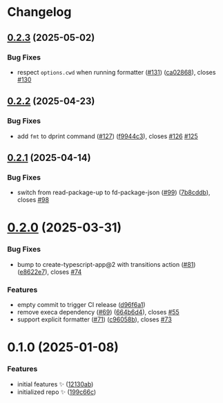 # Changelog

## [0.2.3](https://github.com/JoshuaKGoldberg/formatly/compare/0.2.2...0.2.3) (2025-05-02)

### Bug Fixes

- respect `options.cwd` when running formatter ([#131](https://github.com/JoshuaKGoldberg/formatly/issues/131)) ([ca02868](https://github.com/JoshuaKGoldberg/formatly/commit/ca0286817eadc10c689d7848160fbc7940bb58fb)), closes [#130](https://github.com/JoshuaKGoldberg/formatly/issues/130)

## [0.2.2](https://github.com/JoshuaKGoldberg/formatly/compare/0.2.1...0.2.2) (2025-04-23)

### Bug Fixes

- add `fmt` to dprint command ([#127](https://github.com/JoshuaKGoldberg/formatly/issues/127)) ([f9944c3](https://github.com/JoshuaKGoldberg/formatly/commit/f9944c38c62b1669f865de225b434df4d2a61238)), closes [#126](https://github.com/JoshuaKGoldberg/formatly/issues/126) [#125](https://github.com/JoshuaKGoldberg/formatly/issues/125)

## [0.2.1](https://github.com/JoshuaKGoldberg/formatly/compare/0.2.0...0.2.1) (2025-04-14)

### Bug Fixes

- switch from read-package-up to fd-package-json ([#99](https://github.com/JoshuaKGoldberg/formatly/issues/99)) ([7b8cddb](https://github.com/JoshuaKGoldberg/formatly/commit/7b8cddbadc78b9fb1c6c0b353bac6679f95c1b98)), closes [#98](https://github.com/JoshuaKGoldberg/formatly/issues/98)

# [0.2.0](https://github.com/JoshuaKGoldberg/formatly/compare/0.1.0...0.2.0) (2025-03-31)

### Bug Fixes

- bump to create-typescript-app@2 with transitions action ([#81](https://github.com/JoshuaKGoldberg/formatly/issues/81)) ([e8622e7](https://github.com/JoshuaKGoldberg/formatly/commit/e8622e711cb2033ad653838693721671b99743b6)), closes [#74](https://github.com/JoshuaKGoldberg/formatly/issues/74)

### Features

- empty commit to trigger CI release ([d96f6a1](https://github.com/JoshuaKGoldberg/formatly/commit/d96f6a1e8b1e3150da5a73ae8c590bd84de27c4e))
- remove execa dependency ([#69](https://github.com/JoshuaKGoldberg/formatly/issues/69)) ([664b6d4](https://github.com/JoshuaKGoldberg/formatly/commit/664b6d499031769f0abf6f93d3a5fdd564f8c379)), closes [#55](https://github.com/JoshuaKGoldberg/formatly/issues/55)
- support explicit formatter ([#71](https://github.com/JoshuaKGoldberg/formatly/issues/71)) ([c96058b](https://github.com/JoshuaKGoldberg/formatly/commit/c96058bff91e47e39e851451f23905c2d116d20d)), closes [#73](https://github.com/JoshuaKGoldberg/formatly/issues/73)

# 0.1.0 (2025-01-08)

### Features

- initial features ✨ ([12130ab](https://github.com/JoshuaKGoldberg/formatly/commit/12130ab62d1198acfbd8360aa5babe94e2c413d0))
- initialized repo ✨ ([199c66c](https://github.com/JoshuaKGoldberg/formatly/commit/199c66cfef24c0e86c57a3cd83843764a9698210))
